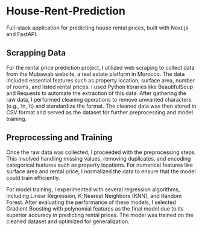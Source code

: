 # House-Rent-Prediction
Full-stack application for predicting house rental prices, built with Next.js and FastAPI.

## Scrapping Data
For the rental price prediction project, I utilized web scraping to collect data from the Mubawab website, a real estate platform in Morocco. The data included essential features such as property location, surface area, number of rooms, and listed rental prices.
I used Python libraries like BeautifulSoup and Requests to automate the extraction of this data. After gathering the raw data, I performed cleaning operations to remove unwanted characters (e.g., \n, \t) and standardize the format. The cleaned data was then stored in CSV format and served as the dataset for further preprocessing and model training.

## Preprocessing and Training
Once the raw data was collected, I proceeded with the preprocessing steps. This involved handling missing values, removing duplicates, and encoding categorical features such as property locations. For numerical features like surface area and rental price, I normalized the data to ensure that the model could train efficiently.

For model training, I experimented with several regression algorithms, including Linear Regression, K-Nearest Neighbors (KNN), and Random Forest. After evaluating the performance of these models, I selected Gradient Boosting with polynomial features as the final model due to its superior accuracy in predicting rental prices. The model was trained on the cleaned dataset and optimized for generalization.




